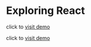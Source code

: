 # Exploring React
click to [visit demo](https://time-capsule-react.vercel.app)

click to [visit demo](https://kojaberam.vercel.app/)